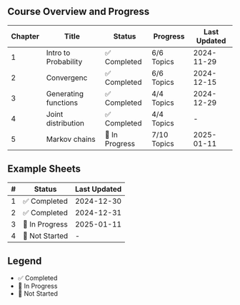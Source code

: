 ## Course Overview and Progress

| Chapter | Title                | Status         | Progress    | Last Updated |
| ------- | -------------------- | -------------- | ----------- | ------------ |
| 1       | Intro to Probability | ✅ Completed   | 6/6 Topics  | 2024-11-29   |
| 2       | Convergenc           | ✅ Completed   | 6/6 Topics  | 2024-12-15   |
| 3       | Generating functions | ✅ Completed   | 4/4 Topics  | 2024-12-29   |
| 4       | Joint distribution   | ✅ Completed   | 4/4 Topics  | -            |
| 5       | Markov chains        | 🚧 In Progress | 7/10 Topics | 2025-01-11   |

## Example Sheets

| #   | Status         | Last Updated |
| --- | -------------- | ------------ |
| 1   | ✅ Completed   | 2024-12-30   |
| 2   | ✅ Completed   | 2024-12-31   |
| 3   | 🚧 In Progress | 2025-01-11   |
| 4   | 📝 Not Started | -            |

## Legend

- ✅ Completed
- 🚧 In Progress
- 📝 Not Started
